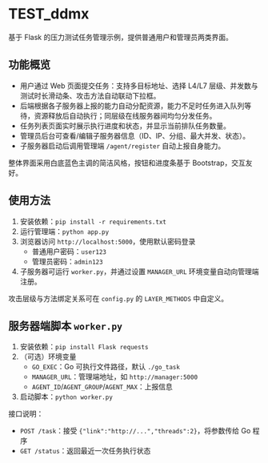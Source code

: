 # TEST_ddmx

基于 Flask 的压力测试任务管理示例，提供普通用户和管理员两类界面。

## 功能概览
- 用户通过 Web 页面提交任务：支持多目标地址、选择 L4/L7 层级、并发数与测试时长滑动条、攻击方法自动联动下拉框。
- 后端根据各子服务器上报的能力自动分配资源，能力不足时任务进入队列等待，资源释放后自动执行；同层级在线服务器间均匀分发任务。
- 任务列表页面实时展示执行进度和状态，并显示当前排队任务数量。
- 管理员后台可查看/编辑子服务器信息（ID、IP、分组、最大并发、状态）。
- 子服务器启动后调用管理端 `/agent/register` 自动上报自身能力。

整体界面采用白底蓝色主调的简洁风格，按钮和进度条基于 Bootstrap，交互友好。

## 使用方法
1. 安装依赖：`pip install -r requirements.txt`
2. 运行管理端：`python app.py`
3. 浏览器访问 `http://localhost:5000`，使用默认密码登录
   - 普通用户密码：`user123`
   - 管理员密码：`admin123`
4. 子服务器可运行 `worker.py`，并通过设置 `MANAGER_URL` 环境变量自动向管理端注册。

攻击层级与方法绑定关系可在 `config.py` 的 `LAYER_METHODS` 中自定义。

## 服务器端脚本 `worker.py`

1. 安装依赖：`pip install Flask requests`
2. （可选）环境变量
   - `GO_EXEC`：Go 可执行文件路径，默认 `./go_task`
   - `MANAGER_URL`：管理端地址，如 `http://manager:5000`
   - `AGENT_ID`/`AGENT_GROUP`/`AGENT_MAX`：上报信息
3. 启动脚本：`python worker.py`

接口说明：
- `POST /task`：接受 `{"link":"http://...","threads":2}`，将参数传给 Go 程序
- `GET /status`：返回最近一次任务执行状态
